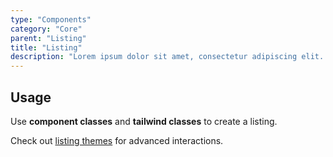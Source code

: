 ```yaml
---
type: "Components"
category: "Core"
parent: "Listing"
title: "Listing"
description: "Lorem ipsum dolor sit amet, consectetur adipiscing elit. Nunc tempus laoreet leo sit amet iaculis."
---
```


## Usage

Use **component classes** and **tailwind classes** to create a listing.

<demo>
  <demovanilla src="vanilla/components/core/listing/usage">
  </demovanilla>
</demo>

Check out [listing themes](/themes/by-type/listing) for advanced interactions.
